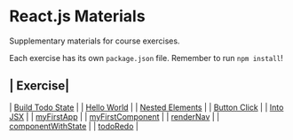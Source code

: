# React.js Materials

Supplementary materials for course exercises.

Each exercise has its own `package.json` file. Remember to run `npm install`!

| Exercise|
----------
| [Build Todo State](exercises/todoState/index.js) |
| [Hello World](exercises/helloWorld/index.js) |
| [Nested Elements](exercises/nestedElements/index.js) |
| [Button Click](exercises/buttonClick/index.js) |
| [Into JSX](exercises/intoJSX/index.html) |
| [myFirstApp](exercises/myFirstApp) |
| [myFirstComponent](exercises/myFirstComponent/src/index.js) |
| [renderNav](exercises/renderNav/src/index.js) |
| [componentWithState](exercises/componentWithState/src/index.js) |
| [todoRedo](exercises/todoRedo/src/index.js) |
